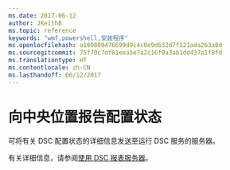 ```yaml
---
ms.date: 2017-06-12
author: JKeithB
ms.topic: reference
keywords: "wmf,powershell,安装程序"
ms.openlocfilehash: a180809476699d9c4c0e9d632d7f521ada263a8d
ms.sourcegitcommit: 75f70c7df01eea5e7a2c16f9a3ab1dd437a1f8fd
ms.translationtype: HT
ms.contentlocale: zh-CN
ms.lasthandoff: 06/12/2017
---
```

<a id="report-configuration-status-to-central-location" class="xliff"></a>
# 向中央位置报告配置状态

可将有关 DSC 配置状态的详细信息发送至运行 DSC 服务的服务器。 

有关详细信息，请参阅[使用 DSC 报表服务器](https://msdn.microsoft.com/powershell/dsc/reportserver)。

